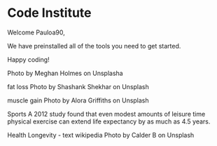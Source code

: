 # Code Institute

Welcome Pauloa90,

We have preinstalled all of the tools you need to get started.

Happy coding!

Photo by Meghan Holmes on Unsplasha

fat loss
Photo by Shashank Shekhar on Unsplash 

muscle gain
Photo by Alora Griffiths on Unsplash 


Sports 
A 2012 study found that even modest amounts of leisure time physical exercise can extend life expectancy by as much as 4.5 years.

Health Longevity - text wikipedia
Photo by Calder B on Unsplash